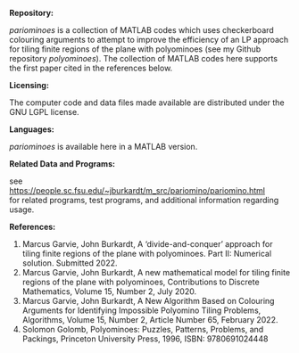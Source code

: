 <b>Repository:</b>

<em>pariominoes</em> is a collection of MATLAB codes which uses checkerboard colouring arguments to attempt to improve the efficiency of an LP approach for tiling finite regions of the plane with polyominoes (see my Github repository <em>polyominoes</em>). The collection of MATLAB codes here supports the first paper cited in the references below.

<b>Licensing:</b>

The computer code and data files made available are distributed under the GNU LGPL license.

<b>Languages:</b>

<em>pariominoes</em> is available here in a MATLAB version.

<b>Related Data and Programs:</b>

see <br>https://people.sc.fsu.edu/~jburkardt/m_src/pariomino/pariomino.html
<br>for related programs, test programs, and additional information regarding usage.

<b>References:</b>

<ol>
<li>Marcus Garvie, John Burkardt,
A ‘divide-and-conquer’ approach for tiling finite regions of
the plane with polyominoes. Part II: Numerical solution.
Submitted 2022. </li>
  
<li>Marcus Garvie, John Burkardt,
A new mathematical model for tiling finite regions of the plane with polyominoes,
Contributions to Discrete Mathematics,
Volume 15, Number 2, July 2020.</li>
  
<li>Marcus Garvie, John Burkardt,
A New Algorithm Based on Colouring Arguments for Identifying Impossible Polyomino Tiling Problems,
Algorithms, Volume 15, Number 2, Article Number 65, February 2022.</li>

<li>Solomon Golomb,
Polyominoes: Puzzles, Patterns, Problems, and Packings,
Princeton University Press, 1996,
ISBN: 9780691024448</li>
</ol>
